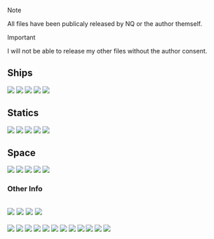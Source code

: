 > [!NOTE]
> All files have been publicaly released by NQ or the author themself.

> [!IMPORTANT]
> I will not be able to release my other files without the author consent.

## Ships
[![](https://img.shields.io/github/directory-file-count/LocuraDU/DU-Core-Exports/Ships/XS%20Cores?label=Ships%20XS%20Core&style=flat-square)](#)
[![](https://img.shields.io/github/directory-file-count/LocuraDU/DU-Core-Exports/Ships/S%20Cores?label=Ships%20S%20Core&style=flat-square)](#)
[![](https://img.shields.io/github/directory-file-count/LocuraDU/DU-Core-Exports/Ships/M%20Cores?label=Ships%20M%20Core&style=flat-square)](#)
[![](https://img.shields.io/github/directory-file-count/LocuraDU/DU-Core-Exports/Ships/L%20Cores?label=Ships%20L%20Core&style=flat-square)](#)
[![](https://img.shields.io/github/directory-file-count/LocuraDU/DU-Core-Exports/Ships/XL%20Cores?label=Ships%20XL%20Core&style=flat-square)](#)

## Statics
[![](https://img.shields.io/github/directory-file-count/LocuraDU/DU-Core-Exports/Statics/XS%20Cores?label=Statics%20XS%20Core&style=flat-square)](#)
[![](https://img.shields.io/github/directory-file-count/LocuraDU/DU-Core-Exports/Statics/S%20Cores?label=Statics%20S%20Core&style=flat-square)](#)
[![](https://img.shields.io/github/directory-file-count/LocuraDU/DU-Core-Exports/Statics/M%20Cores?label=Statics%20M%20Core&style=flat-square)](#)
[![](https://img.shields.io/github/directory-file-count/LocuraDU/DU-Core-Exports/Statics/L%20Cores?label=Statics%20L%20Core&style=flat-square)](#)
[![](https://img.shields.io/github/directory-file-count/LocuraDU/DU-Core-Exports/Statics/XL%20Cores?label=Statics%20XL%20Core&style=flat-square)](#)

## Space
[![](https://img.shields.io/github/directory-file-count/LocuraDU/DU-Core-Exports/Space/XS%20Cores?label=Space%20XS%20Core&style=flat-square)](#)
[![](https://img.shields.io/github/directory-file-count/LocuraDU/DU-Core-Exports/Space/S%20Cores?label=Space%20S%20Core&style=flat-square)](#)
[![](https://img.shields.io/github/directory-file-count/LocuraDU/DU-Core-Exports/Space/M%20Cores?label=Space%20M%20Core&style=flat-square)](#)
[![](https://img.shields.io/github/directory-file-count/LocuraDU/DU-Core-Exports/Space/L%20Cores?label=Space%20L%20Core&style=flat-square)](#)
[![](https://img.shields.io/github/directory-file-count/LocuraDU/DU-Core-Exports/Space/XL%20Cores?label=Space%20XL%20Core&style=flat-square)](#)

### Other Info

[![](https://img.shields.io/badge/DU-1.4.X-green?style=for-the-badge&logo=steam)](https://store.steampowered.com/app/2000270/Dual_Universe/)
[![](https://img.shields.io/badge/CODE-JSON-purple?style=for-the-badge&logo=json)](#)
[![](https://img.shields.io/badge/Maintained-YES-green?style=for-the-badge)](#)
![](https://komarev.com/ghpvc/?username=DU-Core-Exports&style=for-the-badge)
---
[![](https://img.shields.io/github/issues/locuradu/DU-Core-Exports?style=flat-square&label=ISSUES)](#)
[![](https://img.shields.io/github/issues-closed/locuradu/DU-Core-Exports?style=flat-square&label=ISSUES)](#)
[![](https://img.shields.io/github/watchers/locuradu/DU-Core-Exports?style=flat-square&label=WATCHERS)](#)
[![](https://img.shields.io/github/stars/locuradu/DU-Core-Exports?style=flat-square&label=STARS)](#)
[![](https://img.shields.io/github/forks/locuradu/DU-Core-Exports?style=flat-square&label=FORKS)](#)
[![](https://img.shields.io/github/commit-activity/m/locuradu/DU-Core-Exports?style=flat-square&label=COMMIT%20ACTIVITY)](#)
[![](https://img.shields.io/github/discussions/locuradu/DU-Core-Exports?label=DISCUSSIONS&style=flat-square)](#)
[![](https://img.shields.io/github/last-commit/locuradu/DU-Core-Exports?label=LAST%20COMMIT&style=flat-square)](#)
[![](https://img.shields.io/github/contributors/locuradu/DU-Core-Exports?label=CONTRIBUTORS&style=flat-square)](#)
[![](https://img.shields.io/github/releases/locuradu/DU-Core-Exports?label=RELEASES&style=flat-square)](#)
[![](https://img.shields.io/github/repo-size/LocuraDU/DU-Core-Exports?label=REPO%20SIZE&style=flat-square)](#)
[![](https://img.shields.io/github/license/LocuraDU/DU-Core-Exports?label=LICENSE&style=flat-square)](#)
